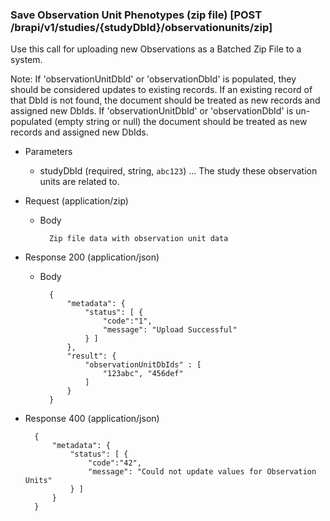 ### Save Observation Unit Phenotypes (zip file) [POST /brapi/v1/studies/{studyDbId}/observationunits/zip]

Use this call for uploading new Observations as a Batched Zip File to a system. 

Note: If 'observationUnitDbId' or 'observationDbId' is populated, they should be considered updates to existing records. If an existing record of that DbId is not found, the document should be treated as new records and assigned new DbIds. If 'observationUnitDbId' or 'observationDbId' is un-populated (empty string or null) the document should be treated as new records and assigned new DbIds.

+ Parameters
    + studyDbId (required, string, `abc123`) ... The study these observation units are related to.
    
+ Request (application/zip)
    + Body
    
            Zip file data with observation unit data


+ Response 200 (application/json)
    + Body
    
            {
                "metadata": {
                    "status": [ {
                        "code":"1",
                        "message": "Upload Successful"
                    } ]
                },
                "result": {
                    "observationUnitDbIds" : [
                        "123abc", "456def"
                    ]
                }
            }
            
+ Response 400 (application/json)

        {
            "metadata": {
                "status": [ {
                    "code":"42",
                    "message": "Could not update values for Observation Units"
                } ]
            }
        }
        